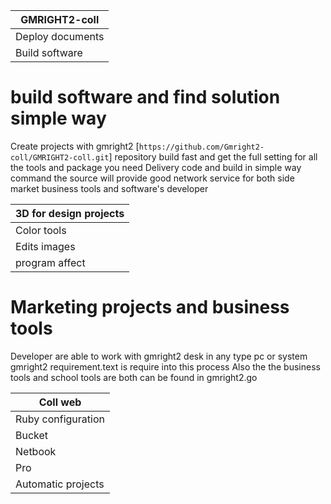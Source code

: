 
|   GMRIGHT2-coll   |
|-------------------|               
| Deploy documents  |
| Build software |
# build software and find solution simple way

Create projects with gmright2 [` https://github.com/Gmright2-coll/GMRIGHT2-coll.git `] repository build fast and get the full setting for all the tools and package you need 
Delivery code and build in simple way command the source will provide good network service for both side market business tools and software's developer

| 3D for design projects |
|------------------------|
| Color tools            |
| Edits images           |
| program affect       |


# Marketing projects and business tools 

Developer are able to work with gmright2 desk in any type pc or system gmright2 requirement.text is require into this process 
Also the the business tools and school tools are both can be found in gmright2.go 

| Coll web |
|----------|
| Ruby configuration |
| Bucket |
| Netbook |
| Pro |
| Automatic projects |
